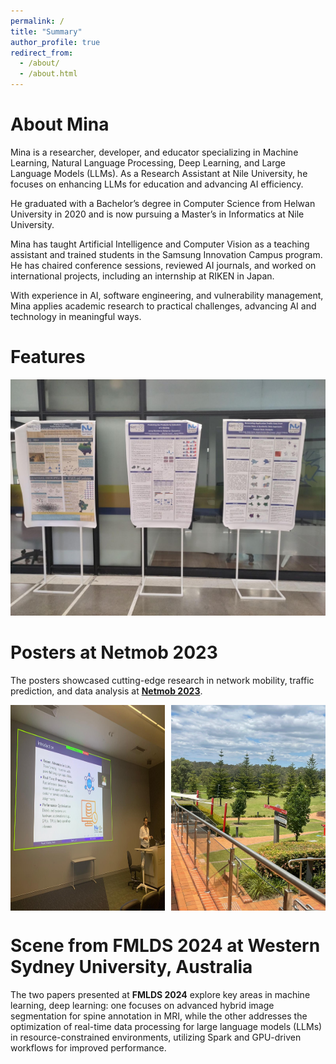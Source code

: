 ```yaml
---
permalink: /
title: "Summary"
author_profile: true
redirect_from: 
  - /about/
  - /about.html
---
```


About Mina
======
Mina is a researcher, developer, and educator specializing in Machine Learning, Natural Language Processing, Deep Learning, and Large Language Models (LLMs). As a Research Assistant at Nile University, he focuses on enhancing LLMs for education and advancing AI efficiency.

He graduated with a Bachelor’s degree in Computer Science from Helwan University in 2020 and is now pursuing a Master’s in Informatics at Nile University.

Mina has taught Artificial Intelligence and Computer Vision as a teaching assistant and trained students in the Samsung Innovation Campus program. He has chaired conference sessions, reviewed AI journals, and worked on international projects, including an internship at RIKEN in Japan.

With experience in AI, software engineering, and vulnerability management, Mina applies academic research to practical challenges, advancing AI and technology in meaningful ways.


Features
======

![Netmob Posters](../images/Netmob.jpg "Netmob Posters")

Posters at Netmob 2023
====

The posters showcased cutting-edge research in network mobility, traffic prediction, and data analysis at **[Netmob 2023](https://netmob.org/www23/)**.

<div style="display: flex; justify-content: space-between;">
  <img src="../images/FMLDSimage.jpg" alt="Presentation at FMLDS 2024" title="Presentation at FMLDS 2024" style="width: 49%;"/>
  <img src="../images/WesternSyd.jpg" alt="View from Conference Venue" title="View from Conference Venue" style="width: 49%;"/>
</div>

Scene from FMLDS 2024 at Western Sydney University, Australia
====

The two papers presented at **FMLDS 2024** explore key areas in machine learning, deep learning: one focuses on advanced hybrid image segmentation for spine annotation in MRI, while the other addresses the optimization of real-time data processing for large language models (LLMs) in resource-constrained environments, utilizing Spark and GPU-driven workflows for improved performance.
